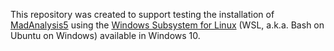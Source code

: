 This repository was created to support testing the installation of [MadAnalysis5](https://launchpad.net/madanalysis5) using the [Windows Subsystem for Linux](https://en.wikipedia.org/wiki/Windows_Subsystem_for_Linux) (WSL, a.k.a. Bash on Ubuntu on Windows) available in Windows 10. 
